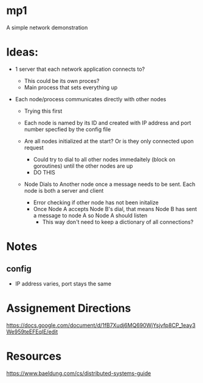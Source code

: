 # mp1
A simple network demonstration


# Ideas: 
- 1 server that each network application connects to?
  - This could be its own proces?
  - Main process that sets everything up

- Each node/process communicates directly with other nodes
  - Trying this first
  - Each node is named by its ID and created with IP address and port number specfied by the config file
  - Are all nodes initialized at the start? Or is they only connected upon request
    - Could try to dial to all other nodes immedaitely (block on goroutines) until the other nodes are up
    - DO THIS

  - Node Dials to Another node once a message needs to be sent. Each node is both a server and client
    - Error checking if other node has not been initalize
    - Once Node A accepts Node B's dial, that means Node B has sent a message to node A so Node A should listen
      - This way don't need to keep a dictionary of all connections?

# Notes
## config
- IP address varies, port stays the same

# Assignement Directions
https://docs.google.com/document/d/1fB7Xudj6MQ690WjYsjvfp8CP_1eay3We959teEFEqIE/edit

# Resources
https://www.baeldung.com/cs/distributed-systems-guide
